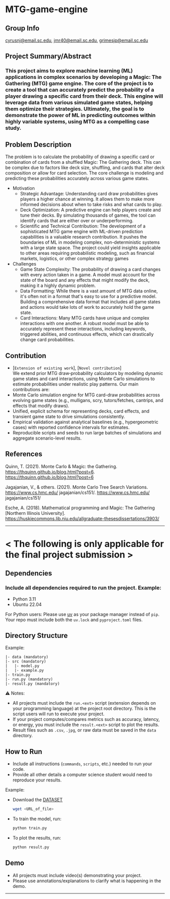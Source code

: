 # MTG-game-engine  

## Group Info
cyrusnj@email.sc.edu, jmr40@email.sc.edu, grimesjp@email.sc.edu 

## Project Summary/Abstract  
### This project aims to explore machine learning (ML) applications in complex scenarios by developing a Magic: The Gathering (MTG) game engine. The core of the project is to create a tool that can accurately predict the probability of a player drawing a specific card from their deck. This engine will leverage data from various simulated game states, helping them optimize their strategies. Ultimately, the goal is to demonstrate the power of ML in predicting outcomes within highly variable systems, using MTG as a compelling case study.

## Problem Description  
The problem is to calculate the probability of drawing a specific card or combination of cards from a shuffled Magic: The Gathering deck. This can be complex due to factors like deck size, shuffling, and cards that alter deck composition or allow for card selection. The core challenge is modeling and predicting these probabilities accurately across various game states.  
- Motivation  
  - Strategic Advantage: Understanding card draw probabilities gives players a higher chance at winning. It allows them to make more informed decisions about when to take risks and what cards to play.
  - Deck Optimization: A predictive engine can help players create and tune their decks. By simulating thousands of games, the tool can identify cards that are either over or underperforming.
  - Scientific and Technical Contribution: The development of a sophisticated MTG game engine with ML-driven prediction capabilities is a valuable research contribution. It pushes the boundaries of ML in modeling complex, non-deterministic systems with a large state space. The project could yield insights applicable to other areas requiring probabilistic modeling, such as financial markets, logistics, or other complex strategy games  
- Challenges  
  - Game State Complexity: The probability of drawing a card changes with every action taken in a game. A model must account for the state of the board and any effects that might modify the deck, making it a highly dynamic problem.  
  - Data Formatting: While there is a vast amount of MTG data online, it's often not in a format that's easy to use for a predictive model. Building a comprehensive data format that includes all game states and actions would take lots of work to accurately hold the game state.  
  - Card Interactions: Many MTG cards have unique and complex interactions with one another. A robust model must be able to accurately represent these interactions, including keywords, triggered abilities, and continuous effects, which can drastically change card probabilities. 

## Contribution  
- [`Extension of existing work`], [`Novel contribution`]  
We extend prior MTG draw‑probability calculators by modeling dynamic game states and card interactions, using Monte Carlo simulations to estimate probabilities under realistic play patterns. Our main contributions are:  
- Monte Carlo simulation engine for MTG card-draw probabilities across evolving game states (e.g., mulligans, scry, tutors/fetches, cantrips, and effects that modify draws).  
- Unified, explicit schema for representing decks, card effects, and transient game state to drive simulations consistently.  
- Empirical validation against analytical baselines (e.g., hypergeometric cases) with reported confidence intervals for estimates.  
- Reproducible scripts and seeds to run large batches of simulations and aggregate scenario-level results.  

## References  
Quinn, T. (2021). Monte Carlo & Magic: the Gathering. https://thquinn.github.io/blog.html?post=6. https://thquinn.github.io/blog.html?post=6
 
Jagajanian, V., & others. (2021). Monte Carlo Tree Search Variations. https://www.cs.hmc.edu/ jagajanian/cs151/. https://www.cs.hmc.edu/ jagajanian/cs151/

Esche, A. (2018). Mathematical programming and Magic: The Gathering [Northern Illinois University]. https://huskiecommons.lib.niu.edu/allgraduate-thesesdissertations/3903/


---

# < The following is only applicable for the final project submission >  

## Dependencies  
### Include all dependencies required to run the project. Example:  
- Python 3.11  
- Ubuntu 22.04  

For Python users: Please use [uv](https://docs.astral.sh/uv/) as your package manager instead of `pip`. Your repo must include both the `uv.lock` and `pyproject.toml` files.  

## Directory Structure  
Example:  
```
|- data (mandatory)
|- src (mandatory)
|   |- model.py
|   |- example.py
|- train.py
|- run.py (mandatory)
|- result.py (mandatory)
```

⚠️ Notes:  
- All projects must include the `run.<ext>` script (extension depends on your programming language) at the project root directory. This is the script users will run to execute your project.  
- If your project computes/compares metrics such as accuracy, latency, or energy, you must include the `result.<ext>` script to plot the results.  
- Result files such as `.csv`, `.jpg`, or raw data must be saved in the `data` directory.  

## How to Run  
- Include all instructions (`commands`, `scripts`, etc.) needed to run your code.  
- Provide all other details a computer science student would need to reproduce your results.  

Example:  
- Download the [DATASET](dataset_link)
  ```bash
  wget <URL_of_file>
  ```

- To train the model, run:  
  ```bash
  python train.py
  ```  
- To plot the results, run:  
  ```bash
  python result.py
  ```  

## Demo  
- All projects must include video(s) demonstrating your project.  
- Please use annotations/explanations to clarify what is happening in the demo.  
---

